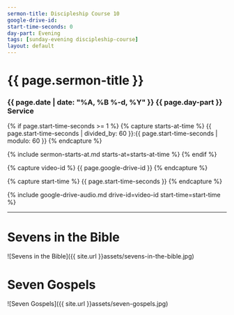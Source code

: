 ```yaml
---
sermon-title: Discipleship Course 10
google-drive-id: 
start-time-seconds: 0
day-part: Evening
tags: [sunday-evening discipleship-course]
layout: default
---
```


# {{ page.sermon-title }}

### {{ page.date | date: "%A, %B %-d, %Y" }} {{ page.day-part }} Service

{% if page.start-time-seconds >= 1 %}
{% capture starts-at-time %}
{{ page.start-time-seconds | divided_by: 60 }}:{{ page.start-time-seconds | modulo: 60 }}
{% endcapture %}

{% include sermon-starts-at.md starts-at=starts-at-time %}
{% endif %}

{% capture video-id %}
{{ page.google-drive-id }}
{% endcapture %}

{% capture start-time %}
{{ page.start-time-seconds }}
{% endcapture %}

{% include google-drive-audio.md drive-id=video-id start-time=start-time %}

***

# Sevens in the Bible
![Sevens in the Bible]({{ site.url }}assets/sevens-in-the-bible.jpg)

# Seven Gospels
![Seven Gospels]({{ site.url }}assets/seven-gospels.jpg)